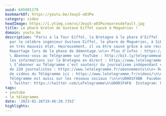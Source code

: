 ```yaml
---
uuid: 645601179
bookmarkOf: https://youtu.be/Jeuy5-a03Pw
category: video
headImage: https://i.ytimg.com/vi/Jeuy5-a03Pw/maxresdefault.jpg
title: Le phare breton de Gustave Eiffel sauvé à Moguériec !
domain: youtu.be
description: "Paris a la Tour Eiffel, la Bretagne à le phare d'Eiffel ! Conçu en 1876
  par le célèbre ingénieur Gustave Eiffel, le phare de Moguériec, à Sibiril, était
  en très mauvais état. Heureusement, il va être sauvé grâce à une récolte de fonds.
  Reportage lors de la phase de démontage.\n\n➡️ Plus d'infos : https://www.letelegramme.fr/bretagne/demonte-le-phare-de-mogueriec-part-se-refaire-une-beaute-video-08-09-2021-12821923.php\n\n➡️
  \ Abonnez-vous au Télégramme sur YouTube : http://bit.ly/telegrammeabo\n\n➡️ Toutes
  les informations sur la Bretagne en direct : https://www.letelegramme.fr/\n\n➡️
  \ S’abonner au Télégramme c'est soutenir du journalisme indépendant et une rédaction
  de 220 journalistes : https://www.letelegramme.fr/abonnements\n\n➡️ Regardez plus
  de vidéos du Télégramme ici : https://www.letelegramme.fr/videos/\n\n------------\n\nLe
  Télégramme est aussi sur les réseaux sociaux !\n\n\U0001F4BB  Facebook: https://fr-fr.facebook.com/letelegramme/\n#️⃣
  \ Twitter: https://twitter.com/LeTelegramme\n\U0001F4F8  Instagram: https://www.instagram.com/letelegramme/"
tags:
- youtube
- le télégramme
date: '2023-01-26T19:46:20.735Z'
highlights: 
---
```



